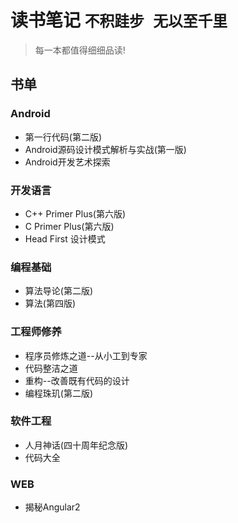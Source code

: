 # 读书笔记 `不积跬步 无以至千里`

> 每一本都值得细细品读!

## 书单
### Android
* 第一行代码(第二版)
* Android源码设计模式解析与实战(第一版)
* Android开发艺术探索
### 开发语言
* C++ Primer Plus(第六版)
* C Primer Plus(第六版)
* Head First 设计模式
### 编程基础
* 算法导论(第二版)
* 算法(第四版)
### 工程师修养
* 程序员修炼之道--从小工到专家
* 代码整洁之道
* 重构--改善既有代码的设计
* 编程珠玑(第二版)
### 软件工程
* 人月神话(四十周年纪念版)
* 代码大全
### WEB
* 揭秘Angular2

